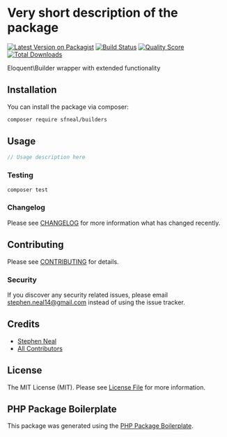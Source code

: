# Very short description of the package

[![Latest Version on Packagist](https://img.shields.io/packagist/v/sfneal/builders.svg?style=flat-square)](https://packagist.org/packages/sfneal/builders)
[![Build Status](https://img.shields.io/travis/sfneal/builders/master.svg?style=flat-square)](https://travis-ci.org/sfneal/builders)
[![Quality Score](https://img.shields.io/scrutinizer/g/sfneal/builders.svg?style=flat-square)](https://scrutinizer-ci.com/g/sfneal/builders)
[![Total Downloads](https://img.shields.io/packagist/dt/sfneal/builders.svg?style=flat-square)](https://packagist.org/packages/sfneal/builders)

Eloquent\Builder wrapper with extended functionality



## Installation

You can install the package via composer:

```bash
composer require sfneal/builders
```

## Usage

``` php
// Usage description here
```

### Testing

``` bash
composer test
```

### Changelog

Please see [CHANGELOG](CHANGELOG.md) for more information what has changed recently.

## Contributing

Please see [CONTRIBUTING](CONTRIBUTING.md) for details.

### Security

If you discover any security related issues, please email stephen.neal14@gmail.com instead of using the issue tracker.

## Credits

- [Stephen Neal](https://github.com/sfneal)
- [All Contributors](../../contributors)

## License

The MIT License (MIT). Please see [License File](LICENSE.md) for more information.

## PHP Package Boilerplate

This package was generated using the [PHP Package Boilerplate](https://laravelpackageboilerplate.com).
